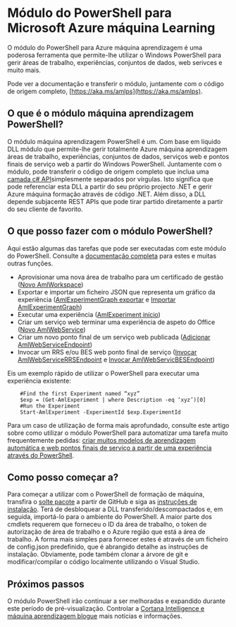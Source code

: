 <properties
    pageTitle="Módulo do PowerShell para máquina aprendizagem | Microsoft Azure"
    description="O módulo do PowerShell para Azure máquina aprendizagem está disponível no modo de pré-visualização público. Utilize o PowerShell para criar e gerir áreas de trabalho, experiências, serviços web e mais."
    keywords="experimentar, regressão linear, algoritmos de formação de máquina, tutorial de formação de máquina, técnicas de modelação de aspeto do Office, experiência de ciências de dados"
    services="machine-learning"
    documentationCenter=""
    authors="hning86"
    manager="jhubbard"
    editor="cgronlun"/>

<tags
    ms.service="machine-learning"
    ms.workload="data-services"
    ms.tgt_pltfrm="na"
    ms.devlang="na"
    ms.topic="article"
    ms.date="08/05/2016"
    ms.author="garye;haining"/>

# <a name="powershell-module-for-microsoft-azure-machine-learning"></a>Módulo do PowerShell para Microsoft Azure máquina Learning

O módulo do PowerShell para Azure máquina aprendizagem é uma poderosa ferramenta que permite-lhe utilizar o Windows PowerShell para gerir áreas de trabalho, experiências, conjuntos de dados, web serivces e muito mais.

Pode ver a documentação e transferir o módulo, juntamente com o código de origem completo, [https://aka.ms/amlps](https://aka.ms/amlps). 

## <a name="what-is-the-machine-learning-powershell-module"></a>O que é o módulo máquina aprendizagem PowerShell?

O módulo máquina aprendizagem PowerShell é um. Com base em líquido DLL módulo que permite-lhe gerir totalmente Azure máquina aprendizagem áreas de trabalho, experiências, conjuntos de dados, serviços web e pontos finais de serviço web a partir do Windows PowerShell. Juntamente com o módulo, pode transferir o código de origem completo que inclua uma [camada c# API](https://github.com/hning86/azuremlps/blob/master/code/AzureMLSDK.cs)simplesmente separados por vírgulas. Isto significa que pode referenciar esta DLL a partir do seu próprio projecto .NET e gerir Azure máquina formação através de código .NET. Além disso, a DLL depende subjacente REST APIs que pode tirar partido diretamente a partir do seu cliente de favorito.

## <a name="what-can-i-do-with-the-powershell-module"></a>O que posso fazer com o módulo PowerShell?

Aqui estão algumas das tarefas que pode ser executadas com este módulo do PowerShell. Consulte a [documentação completa](https://aka.ms/amlps) para estes e muitas outras funções.

- Aprovisionar uma nova área de trabalho para um certificado de gestão ([Novo AmlWorkspace](https://github.com/hning86/azuremlps#new-amlworkspace))
- Exportar e importar um ficheiro JSON que representa um gráfico da experiência ([AmlExperimentGraph exportar](https://github.com/hning86/azuremlps#export-amlexperimentgraph) e [Importar AmlExperimentGraph](https://github.com/hning86/azuremlps#import-amlexperimentgraph))
- Executar uma experiência ([AmlExperiment início](https://github.com/hning86/azuremlps#start-amlexperiment))
- Criar um serviço web terminar uma experiência de aspeto do Office ([Novo AmlWebService](https://github.com/hning86/azuremlps#new-amlwebservice))
- Criar um novo ponto final de um serviço web publicada ([Adicionar AmlWebServiceEndpoint](https://github.com/hning86/azuremlps#add-amlwebserviceendpoint))
- Invocar um RRS e/ou BES web ponto final de serviço ([Invocar AmlWebServiceRRSEndpoint](https://github.com/hning86/azuremlps#invoke-amlwebservicerrsendpoint) e [Invocar AmlWebServicBESEndpoint](https://github.com/hning86/azuremlps#invoke-amlwebservicebesendpoint))

Eis um exemplo rápido de utilizar o PowerShell para executar uma experiência existente:

        #Find the first Experiment named “xyz”
        $exp = (Get-AmlExperiment | where Description -eq ‘xyz’)[0]
        #Run the Experiment
        Start-AmlExperiment -ExperimentId $exp.ExperimentId 

Para um caso de utilização de forma mais aprofundado, consulte este artigo sobre como utilizar o módulo PowerShell para automatizar uma tarefa muito frequentemente pedidas: [criar muitos modelos de aprendizagem automática e web pontos finais de serviço a partir de uma experiência através do PowerShell](machine-learning-create-models-and-endpoints-with-powershell.md).

## <a name="how-do-i-get-started"></a>Como posso começar a?

Para começar a utilizar com o PowerShell de formação de máquina, transfira o [solte pacote](https://github.com/hning86/azuremlps/releases) a partir de GitHub e siga as [instruções de instalação](https://github.com/hning86/azuremlps/blob/master/README.md). Terá de desbloquear a DLL transferido/descompactados e, em seguida, importá-lo para o ambiente do PowerShell. A maior parte dos cmdlets requerem que forneceu o ID da área de trabalho, o token de autorização de área de trabalho e o Azure região que está a área de trabalho. A forma mais simples para fornecer estes é através de um ficheiro de config.json predefinido, que é abrangido detalhe as instruções de instalação. Obviamente, pode também clonar a árvore de git e modificar/compilar o código localmente utilizando o Visual Studio.

## <a name="next-steps"></a>Próximos passos

O módulo PowerShell irão continuar a ser melhoradas e expandido durante este período de pré-visualização. Controlar a [Cortana Intelligence e máquina aprendizagem blogue](https://blogs.technet.microsoft.com/machinelearning/) mais notícias e informações.
